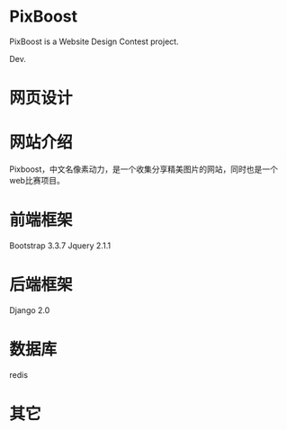 # PixBoost
PixBoost is a Website Design Contest project. 

Dev.

# 网页设计

# 网站介绍

Pixboost，中文名像素动力，是一个收集分享精美图片的网站，同时也是一个web比赛项目。

# 前端框架

Bootstrap 3.3.7
Jquery 2.1.1

# 后端框架

Django 2.0

# 数据库
redis

# 其它

